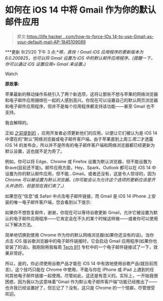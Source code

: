 # 如何在 iOS 14 中将 Gmail 作为你的默认邮件应用

> 原文:[https://life hacker . com/how-to-force-IOs 14-to-use-Gmail-as-your-default-mail-AP-1845109089](https://lifehacker.com/how-to-force-ios14-to-use-gmail-as-your-default-mail-ap-1845109089)

***更新 9/21/20 下午 3 点:**嗯，真快！Gmail iOS 应用程序的更新版本为 6.0.200825，也可以将 Gmail 设置为 iOS 中的默认邮件应用程序。(提醒一下，你可以通过 iOS 设置应用> Gmail 来设置。)*

Watch

**原故事:**

苹果最新的移动操作系统引入了两个新选项，这将让那些不想与苹果的网络浏览器和电子邮件应用捆绑在一起的人感到高兴。你现在可以设置自己的默认网页浏览器和电子邮件应用程序，但并不是每个应用程序都支持该功能——甚至 Gmail 也不支持。

我会解释的。

正如 [之前提到的](https://lifehacker.com/how-to-change-your-default-browser-on-ios-ipados-1845029421) ，应用开发者必须更新他们的应用，以便让它们被认为是 iOS 14 中潜在的“默认”网络浏览器或电子邮件客户端。由于苹果直到上周三*周二*才透露 iOS 14 的发布会，所以并不是所有的电子邮件客户端和网络浏览器都已经更新为默认设置，这也就不足为奇了。

例如，你可以将 Edge、Chrome 或 Firefox 设置为默认浏览器，但不能设置为 Brave(目前还不能)。邮件应用方面，Hey、Spark、Outlook 都可以在 iOS 14 中设置为你的默认邮件应用，但不能...Gmail。或者还没有，这是令人惊讶的，因为 Chrome *可以被设置为默认浏览器。(你可能会认为允许这个选项的更新应该是齐头并进的，但是现在我们来了。)*

如果您在“信息”或 Safari 中点击电子邮件链接，而 Gmail 是 iOS 14 iPhone 上安装的唯一电子邮件客户端，您会看到以下提示:

如果你不想恢复邮件，谢谢，你现在可以等待谷歌更新 Gmail，允许它被设置为默认的电子邮件应用程序——它肯定会在不久的某个时候这样做——或者你可以使用以下解决方法。

简单地切换到使用 Chrome 作为你的默认网络浏览器(如果你还没有的话)。当你点击 iOS 版谷歌浏览器中的电子邮件链接时，它会启动 Gmail 应用程序(如果你也安装了的话)。我刚刚用我每周 [Tech 911](https://lifehacker.com/c/tech-911) 专栏中的一个电子邮件链接试了一下，效果非常好。

所以，是的，你必须使用谷歌产品才能在 iOS 14 中有效地使用谷歌产品(就目前而言)，这个技巧只能在 Chrome 中使用，不能与你在 iPhone 或 iPad 上遇到的任何其他电子邮件链接一起使用。尽管如此，这还是有意义的。实际上，一开始我很困惑，因为我以为这意味着“Gmail 作为默认电子邮件客户端”功能已经推出了——也许我已经设置好了，但忘记了？没有。这只是 Chrome 的一个怪癖，尽管很受欢迎。
